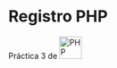 # Registro PHP
Práctica 3 de <a href="https://www.php.net/"><img src="https://upload.wikimedia.org/wikipedia/commons/thumb/2/27/PHP-logo.svg/1920px-PHP-logo.svg.png" alt="PHP"  height="40"/></a>
